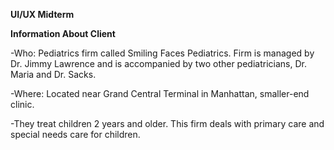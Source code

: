 **UI/UX Midterm**

**Information About Client**

-Who: Pediatrics firm called Smiling Faces Pediatrics. Firm is managed by Dr. Jimmy Lawrence and is accompanied by two other pediatricians, Dr. Maria and Dr. Sacks. 

-Where: Located near Grand Central Terminal in Manhattan, smaller-end clinic.

-They treat children 2 years and older. This firm deals with primary care and special needs care for children.

